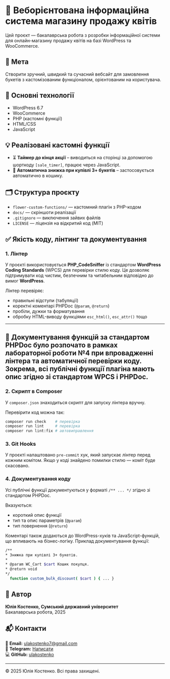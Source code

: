 # 🌸 Веборієнтована інформаційна система магазину продажу квітів

Цей проєкт — бакалаврська робота з розробки інформаційної системи для онлайн-магазину продажу квітів на базі WordPress
та WooCommerce.

## 🎯 Мета

Створити зручний, швидкий та сучасний вебсайт для замовлення букетів з кастомізованим функціоналом, орієнтованим на
користувача.

## 🔧 Основні технології

- WordPress 6.7
- WooCommerce
- PHP (кастомні функції)
- HTML/CSS
- JavaScript

## 💡 Реалізовані кастомні функції

- ⏳ **Таймер до кінця акції** – виводиться на сторінці за допомогою шорткоду `[sale_timer]`, працює через JavaScript.
- 💐 **Автоматична знижка при купівлі 3+ букетів** – застосовується автоматично в кошику.

## 🗂️ Структура проєкту

- `flower-custom-functions/` — кастомний плагін з PHP-кодом
- `docs/` — скріншоти реалізації
- `.gitignore` — виключення зайвих файлів
- `LICENSE` — ліцензія на відкритий код (MIT)

## ✅ Якість коду, лінтинг та документування

### 1. Лінтер

У проєкті використовується **PHP_CodeSniffer** із стандартом **WordPress Coding Standards** (WPCS) для перевірки стилю
коду.
Це дозволяє підтримувати код чистим, безпечним та читабельним відповідно до вимог **WordPress**.

Лінтер перевіряє:

* правильні відступи (табуляції)
* коректні коментарі PHPDoc (`@param`, `@return`)
* пробіли, дужки та форматування
* обробку HTML-виводу функціями `esc_html()`, `esc_attr()` тощо

---
📌 **Документування функцій** за стандартом PHPDoc було розпочато в рамках лабораторної роботи №4 при впровадженні
лінтера та
автоматичної перевірки коду.
Зокрема, всі публічні функції плагіна мають опис згідно зі стандартом WPCS і PHPDoc.
---

### 2. Скрипт в Composer

У `composer.json` знаходиться скрипт для запуску лінтера вручну.

Перевірити код можна так:

```bash
composer run check    # перевірка
composer run lint     # перевірка
composer run lint:fix # автовиправлення
```

### 3. Git Hooks

У проєкті налаштовано `pre-commit` хук, який запускає лінтер перед кожним комітом.
Якщо у коді знайдено помилки стилю — коміт буде скасовано.

### 4. Документування коду

Усі публічні функції документуються у форматі `/** ... */` згідно зі стандартом PHPDoc.

Вказуються:

* короткий опис функції
* тип та опис параметрів (`@param`)
* тип повернення (`@return`)

Коментарі також додаються до WordPress-хуків та JavaScript-функцій, що впливають на
бізнес-логіку. Приклад документування функції:

```bash
/**
* Знижка при купівлі 3+ букетів.
*
* @param WC_Cart $cart Кошик покупця.
* @return void
*/
  function custom_bulk_discount( $cart ) { ... }
```

## 👤 Автор

**Юлія Костенко, Сумський державний університет**  
Бакалаврська робота, 2025

## 📬 Контакти

📧 **Email:** [ulakostenko7@gmail.com](mailto:ulakostenko7@gmail.com)  
💬 **Telegram:** [Написати](https://t.me/ulakostenko)  
💻 **GitHub:** [ulakostenko](https://github.com/ulakostenko)

---

© 2025 Юлія Костенко. Всі права захищені. 